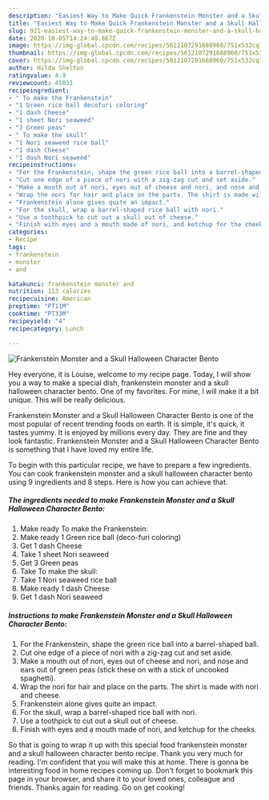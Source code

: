 ```yaml
---
description: "Easiest Way to Make Quick Frankenstein Monster and a Skull Halloween Character Bento"
title: "Easiest Way to Make Quick Frankenstein Monster and a Skull Halloween Character Bento"
slug: 921-easiest-way-to-make-quick-frankenstein-monster-and-a-skull-halloween-character-bento
date: 2020-10-05T14:24:48.667Z
image: https://img-global.cpcdn.com/recipes/5612107291688960/751x532cq70/frankenstein-monster-and-a-skull-halloween-character-bento-recipe-main-photo.jpg
thumbnail: https://img-global.cpcdn.com/recipes/5612107291688960/751x532cq70/frankenstein-monster-and-a-skull-halloween-character-bento-recipe-main-photo.jpg
cover: https://img-global.cpcdn.com/recipes/5612107291688960/751x532cq70/frankenstein-monster-and-a-skull-halloween-character-bento-recipe-main-photo.jpg
author: Hilda Shelton
ratingvalue: 4.9
reviewcount: 45031
recipeingredient:
- " To make the Frankenstein"
- "1 Green rice ball decofuri coloring"
- "1 dash Cheese"
- "1 sheet Nori seaweed"
- "3 Green peas"
- " To make the skull"
- "1 Nori seaweed rice ball"
- "1 dash Cheese"
- "1 dash Nori seaweed"
recipeinstructions:
- "For the Frankenstein, shape the green rice ball into a barrel-shaped ball."
- "Cut one edge of a piece of nori with a zig-zag cut and set aside."
- "Make a mouth out of nori, eyes out of cheese and nori, and nose and ears out of  green peas (stick these on with a stick of uncooked spaghetti)."
- "Wrap the nori for hair and place on the parts. The shirt is made with nori and cheese."
- "Frankenstein alone gives quite an impact."
- "For the skull, wrap a barrel-shaped rice ball with nori."
- "Use a toothpick to cut out a skull out of cheese."
- "Finish with eyes and a mouth made of nori, and ketchup for the cheeks."
categories:
- Recipe
tags:
- frankenstein
- monster
- and

katakunci: frankenstein monster and 
nutrition: 113 calories
recipecuisine: American
preptime: "PT11M"
cooktime: "PT33M"
recipeyield: "4"
recipecategory: Lunch

---
```



![Frankenstein Monster and a Skull Halloween Character Bento](https://img-global.cpcdn.com/recipes/5612107291688960/751x532cq70/frankenstein-monster-and-a-skull-halloween-character-bento-recipe-main-photo.jpg)

Hey everyone, it is Louise, welcome to my recipe page. Today, I will show you a way to make a special dish, frankenstein monster and a skull halloween character bento. One of my favorites. For mine, I will make it a bit unique. This will be really delicious.



Frankenstein Monster and a Skull Halloween Character Bento is one of the most popular of recent trending foods on earth. It is simple, it's quick, it tastes yummy. It is enjoyed by millions every day. They are fine and they look fantastic. Frankenstein Monster and a Skull Halloween Character Bento is something that I have loved my entire life.


To begin with this particular recipe, we have to prepare a few ingredients. You can cook frankenstein monster and a skull halloween character bento using 9 ingredients and 8 steps. Here is how you can achieve that.

<!--inarticleads1-->

##### The ingredients needed to make Frankenstein Monster and a Skull Halloween Character Bento:

1. Make ready  To make the Frankenstein:
1. Make ready 1 Green rice ball (deco-furi coloring)
1. Get 1 dash Cheese
1. Take 1 sheet Nori seaweed
1. Get 3 Green peas
1. Take  To make the skull:
1. Take 1 Nori seaweed rice ball
1. Make ready 1 dash Cheese
1. Get 1 dash Nori seaweed




<!--inarticleads2-->

##### Instructions to make Frankenstein Monster and a Skull Halloween Character Bento:

1. For the Frankenstein, shape the green rice ball into a barrel-shaped ball.
1. Cut one edge of a piece of nori with a zig-zag cut and set aside.
1. Make a mouth out of nori, eyes out of cheese and nori, and nose and ears out of  green peas (stick these on with a stick of uncooked spaghetti).
1. Wrap the nori for hair and place on the parts. The shirt is made with nori and cheese.
1. Frankenstein alone gives quite an impact.
1. For the skull, wrap a barrel-shaped rice ball with nori.
1. Use a toothpick to cut out a skull out of cheese.
1. Finish with eyes and a mouth made of nori, and ketchup for the cheeks.




So that is going to wrap it up with this special food frankenstein monster and a skull halloween character bento recipe. Thank you very much for reading. I'm confident that you will make this at home. There is gonna be interesting food in home recipes coming up. Don't forget to bookmark this page in your browser, and share it to your loved ones, colleague and friends. Thanks again for reading. Go on get cooking!
